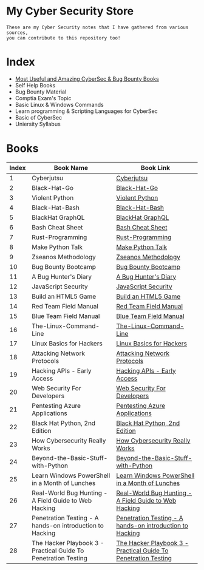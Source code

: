 # My Cyber Security Store

    These are my Cyber Security notes that I have gathered from various sources, 
    you can contribute to this repository too!

# Index
- [Most Useful and Amazing CyberSec & Bug Bounty Books](#Books)
- Self Help Books
- Bug Bounty Material
- Comptia Exam's Topic
- Basic Linux & Windows Commands
- Learn programming & Scripting Languages for CyberSec
- Basic of CyberSec
- Uniersity Syllabus 

# Books

| Index | Book Name                                           | Book Link                                            |
|-------|-----------------------------------------------------|------------------------------------------------------|
| 1     | Cyberjutsu                                          | [Cyberjutsu](https://github.com/Raunaksplanet/My-CS-Store/blob/main/Books/Cyberjutsu.pdf)                                      |
| 2     | Black-Hat-Go                                        | [Black-Hat-Go](https://github.com/Raunaksplanet/My-CS-Store/blob/main/Books/Black-Hat-Go.pdf)                                    |
| 3     | Violent Python                                      | [Violent Python](https://github.com/Raunaksplanet/My-CS-Store/blob/main/Books/Violent%20Python.pdf)                                  |
| 4     | Black-Hat-Bash                                      | [Black-Hat-Bash](https://github.com/Raunaksplanet/My-CS-Store/blob/main/Books/Black-Hat-Bash.pdf)                                  |
| 5     | BlackHat GraphQL                                    | [BlackHat GraphQL](https://github.com/Raunaksplanet/My-CS-Store/blob/main/Books/BlackHat%20GraphQL.pdf)                                |
| 6     | Bash Cheat Sheet                                    | [Bash Cheat Sheet](https://github.com/Raunaksplanet/My-CS-Store/blob/main/Books/bash_cheat_sheet.pdf)                                |
| 7     | Rust-Programming                                    | [Rust-Programming](https://github.com/Raunaksplanet/My-CS-Store/blob/main/Books/No-Starch-Press-The-Rust.pdf)                                |
| 8     | Make Python Talk                                    | [Make Python Talk](https://github.com/Raunaksplanet/My-CS-Store/blob/main/Books/make-python-talk.pdf)                                |
| 9     | Zseanos Methodology                                 | [Zseanos Methodology](https://github.com/Raunaksplanet/My-CS-Store/blob/main/Books/zseanos-methodology.pdf)                             |
| 10    | Bug Bounty Bootcamp                                 | [Bug Bounty Bootcamp](https://github.com/Raunaksplanet/My-CS-Store/blob/main/Books/bug-bounty-bootcamp.pdf)                             |
| 11    | A Bug Hunter's Diary                                | [A Bug Hunter's Diary](https://github.com/Raunaksplanet/My-CS-Store/blob/main/Books/a-bug-hunters-diary.pdf)                            |
| 12    | JavaScript Security                                 | [JavaScript Security](https://github.com/Raunaksplanet/My-CS-Store/blob/main/Books/JavaScript%20Security.pdf)                             |
| 13    | Build an HTML5 Game                                 | [Build an HTML5 Game](https://github.com/Raunaksplanet/My-CS-Store/blob/main/Books/Build%20an%20HTML5%20Game.pdf)                             |
| 14    | Red Team Field Manual                               | [Red Team Field Manual](https://github.com/Raunaksplanet/My-CS-Store/blob/main/Books/rtfm-red-team-field-manual.pdf)                           |
| 15    | Blue Team Field Manual                              | [Blue Team Field Manual](https://github.com/Raunaksplanet/My-CS-Store/blob/main/Books/Blue%20Team%20Field%20Manual.pdf)                          |
| 16    | The-Linux-Command-Line                              | [The-Linux-Command-Line](https://github.com/Raunaksplanet/My-CS-Store/blob/main/Books/The-Linux-Command-Line.pdf)                          |
| 17    | Linux Basics for Hackers                            | [Linux Basics for Hackers](https://github.com/Raunaksplanet/My-CS-Store/blob/main/Books/linux-basics-for-hackers.pdf)                        |
| 18    | Attacking Network Protocols                         | [Attacking Network Protocols](https://github.com/Raunaksplanet/My-CS-Store/blob/main/Books/attacking%20network%20protocols.pdf)                     |
| 19    | Hacking APIs - Early Access                         | [Hacking APIs - Early Access](https://github.com/Raunaksplanet/My-CS-Store/blob/main/Books/Hacking%20APIs%20-%20Early%20Access.pdf)                     |
| 20    | Web Security For Developers                         | [Web Security For Developers](https://github.com/Raunaksplanet/My-CS-Store/blob/main/Books/websecurityfordevelopers.pdf)                     |
| 21    | Pentesting Azure Applications                      | [Pentesting Azure Applications](https://github.com/Raunaksplanet/My-CS-Store/blob/main/Books/pentesting%20azure%20applications.pdf)                  |
| 22    | Black Hat Python, 2nd Edition                      | [Black Hat Python, 2nd Edition](https://github.com/Raunaksplanet/My-CS-Store/blob/main/Books/Black%20Hat%20Python.pdf)                   |
| 23    | How Cybersecurity Really Works                      | [How Cybersecurity Really Works](https://github.com/Raunaksplanet/My-CS-Store/blob/main/Books/how-cybersecurity-really-works.pdf)                  |
| 24    | Beyond-the-Basic-Stuff-with-Python                  | [Beyond-the-Basic-Stuff-with-Python](https://github.com/Raunaksplanet/My-CS-Store/blob/main/Books/Beyond-the-Basic-Stuff-with-Python.pdf)              |
| 25    | Learn Windows PowerShell in a Month of Lunches      | [Learn Windows PowerShell in a Month of Lunches](https://github.com/Raunaksplanet/My-CS-Store/blob/main/Books/learn-windows-powershell-in-a-month-of-lunches.pdf)  |
| 26    | Real-World Bug Hunting - A Field Guide to Web Hacking| [Real-World Bug Hunting - A Field Guide to Web Hacking](https://github.com/Raunaksplanet/My-CS-Store/blob/main/Books/Real-World%20Bug%20Hunting%20-%20A%20Field%20Guide%20to%20Web%20Hacking.pdf)|
| 27    | Penetration Testing - A hands-on introduction to Hacking | [Penetration Testing - A hands-on introduction to Hacking](https://github.com/Raunaksplanet/My-CS-Store/blob/main/Books/Penetration%20Testing%20-%20A%20hands-on%20introduction%20to%20Hacking.pdf)|
| 28    | The Hacker Playbook 3 - Practical Guide To Penetration Testing | [The Hacker Playbook 3 - Practical Guide To Penetration Testing](https://github.com/Raunaksplanet/My-CS-Store/blob/main/Books/The%20Hacker%20Playbook%203%20-%20Practical%20Guide%20To%20Penetration%20Testing.pdf)|
